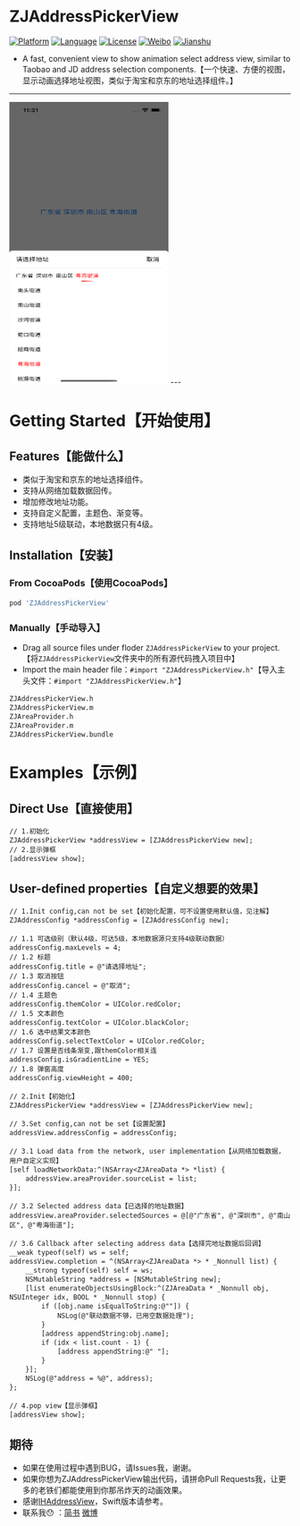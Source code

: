 # ZJAddressPickerView

[![Platform](https://img.shields.io/badge/platform-iOS-red.svg)](https://developer.apple.com/iphone/index.action)
[![Language](http://img.shields.io/badge/language-OC-yellow.svg?style=flat )](https://en.wikipedia.org/wiki/Objective-C) 
[![License](https://img.shields.io/badge/license-MIT-blue.svg)](http://mit-license.org)
[![Weibo](https://img.shields.io/badge/%E5%BE%AE%E5%8D%9A-%40Abnerzj-f65a14.svg?logo=data%3aimage%2fpng%3bbase64%2ciVBORw0KGgoAAAANSUhEUgAAACAAAAAgCAYAAABzenr0AAAE7ElEQVR4Ae1Wf2iUdRh%252ftuk2CVk4WgRm273v%252fXidtpEUiekOloRrQkama5UR9EcxVKIiCGmjQIIhze1uZf4wxWmGlEhkwWAohDJNppVxI9zde3rdus77Me92t93z9HyP965733uXY1RQ%252bMGH9%252fv4ft%252fv5%252fN9ns%252f3e4M7%252bN8h1gfVHPs5zkddcImfgzEX7Iz0wUPwbyDeB69G%252bwBzweSkjTMcJxO7YTH8k0i44H4m%252bjrigi%252f4eYQFnOXnZIGgGzd3QwPMBeR0zvNbHDZ%252fna1BXbx4AcwStz6G%252b7gd%252faIKoiLcFjXeDzUwW9yoUx5QJeVDVXYEOEiLwJismPaVdsECJtvKpO%252fH3bCRDkBltj0ueI0FIAdxfAq3g9glE%252b30SfYkB4oQ5NqYw3ZiBiNuMXjgp4gbLJpHjmjvpsI9sARmwpjVqjDJFT2hXoBXsn8HJghuu%252bveyAdle6O9cJCJQhrhBToOZVwFJW9SF3SAGbx1ylomuGkkLM4dR4HxY319Of9%252fk9di3%252baX7O%252f56%252bXtwceWZHcc3QUyk01kq9ELq4ighMdjImej7gUjfJLyFC%252bW5KDbhuQ4wc89qmy%252fafI%252b6bNa1wCD23BGa8ULWn5O88Hn%252bp1bbM3iw6IdzzHnihwGBhP%252fnN3xbng8m7vAk21Bb4ERVYti9cn23%252bdOaGrSg5qAFi7328ID4qbkfJoDefwm5HrIHwzPtKB%252fWSMGNz2H4R2dbJx%252biu07wCZyY%252fidHfjr0xtJdSybySMvgQEsopzJzzO5GumFOhBQrcpbZj0OPrOJbp08RZl4nP4K0%252bPjFP1oD11%252feKXRIwN%252b2bGySEQnlHLMyybXahvvZrXhgh3wQo%252firVNfIWYySAzUkEqlMBaLUTqdRg2699OhEI5vedlYQfE8GZDle8AMqtW%252btfCDG85mSo%252bNYQFoaGgIW1tbsaqqCsvKyqi6uhrb29txdHQ0LyCPyUlRObOWXLxWW1sJRvCEofzk%252bgZMXb2qW7Czs5NKSkqQp%252baCcuNFixbhyMiIbj4xUpevCGKTi8v2ipmAeK5n4Xe7qBDHjh0TZLooLS2l8vLyfO50OknwGnF9VVORp9gP%252b8GIQoXJM2d1JW1sbMzueOHChbh%252b%252fXqsra3Frq4u6u7uzlekoqKC4vF4kScCTzxZfCpku9tMQDA3ITVyOb9AIpEQiyOTk8fjQYFIJII1NTXEPsgLqKyspImJCZ2ATDSKqrK8uAWy%252fVkTAfZDuQnxo5%252flBQinC7OtXr06m%252bdEcd%252fzHhDR3Nxc5IGou9%252fMhJ5RWa4oFmBxLOdJKQ4KrGsl4eIcOjo6aP78%252beR2u2lwcJBaWlp0fhC7Hx4epkJMDl8gdemDxv6nfFZlDcwEr%252fTnUQy9%252fgbxgUeGOPPIJtPtWCMXrcDTp0%252frPJP45lv0N6ww3gMpvpI3QxHMRWQrEdy4GVNXfkCBqakpGhgYwLa2NmxqasINGzZQT08PhsNhFCD%252bl%252faMYmjrduQb1XiVB7xWZS3MFmqd7RFe4FxWuW0pjre%252fiPFDh0mIybABMZnETCJB07%252bFcPLCRYx9sg%252bDbc8TzzX2PO2VHHt0t99sQQClqmRbp8rKl7xYIt9HqyJ%252blIgvK5GbBXKofNa7fbIswd%252bBXyyWKtWitHhlR5cq2Y%252bLP8H41Fzi3%252flLquT4nvNBzvdyvo13vILFl8F%252fDXfwB6rTSvg9dQ5kAAAAAElFTkSuQmCC&style=flat&logoWidth=14&label=)](http://weibo.com/ioszj)
[![Jianshu](https://img.shields.io/badge/%E7%AE%80%E4%B9%A6-%40Abnerzj-e55844.svg?logo=data%3aimage%2fpng%3bbase64%2ciVBORw0KGgoAAAANSUhEUgAAAHAAAAA0CAMAAABl90wDAAAAjVBMVEUAAADrcFvqb1rrcVztclzuc17tc13rcFrrb1rtcl3qcFvrcVrrcFvscFvrcFrud2Tsb1rtcVvrcFzqb1vscFv0eWPrcFvscFvrb1rscFzrcFzscV3%2fiX3rb1rtcVzrb1rrcFrrcFv%2ffmLrcFrsc1%2frcFrrcFrrcFvwdF3scFvrcFvzdWPrcFrscFvqb1raTo%2bjAAAALnRSTlMA9MRXKS4bym480mbOhIIOhVOL7J4X2WvwWU02BKtD38CRCaMm%2bea2IHlzE5ZgwvLvugAAAo5JREFUeAHt1%2bu%2bcloUx%2fG%2fg2TRkkKWSEnnGvd%2feXsORYfUw9L2Yu%2fn%2b7Y%2b85eGOQsuPBJWRzwySQgc1CYT6%2bFPTGI6Hm2IfbcLehN2qFjYxAN7lV95r0WwXH2DG9mK2Ghwow9gTywZ3Zk2Dm4DEva4iumZDBwCqhA2DqJPwipDYUYVYmBBVbTmwSi5%2b1K1gCqYOFGVddo8CJOYg1y2JjYwzZiExMyFCImt%2b5PJjthowswtbm21exaxmfbgkDe%2bwKYJsT4A7ebjRfsVCYEGwcqDqBBTLc6wGL89XBHbgfnlrtvOiY2nYLu8neLZqGZQLW7EMTFJQe5IQgJhSSzJkNNe3p77mkHoxDIQ%2b9JwdiJmF0HXxlkk5VPGs61UMzgk9s3BoP%2bjC5sUUGVhhHMwCVFaWpYla6iQqncsYppXii%2fBkJgM8ncHpD4JLkpcOEUotTja3EvwILEdDLCwmJGhXEyUatlvg1XvSyJ%2b%2bb3%2bh4LOZbVBV8Fofb5Es6sgFsQUT5de%2bmzQIObiNeNjwelMML5837dmnQT160GOroPedxXz3wuqVMV6FXR%2bCkrBJ7YzSzKxhZKLWgZ9ashuGZx%2fKOgOS%2frb4PJDwSlKi7dBzZceUU560j7Y8NlC%2fn8H3UFJ7yD47G%2bwdXA5LHUzQwOlxX8%2beCRB7nDjWyTEHwj6xNLqoKJeGC4xs33QIDau94u%2ftlsEQ0U4jSRiy3rBEC2COl1Jap2gP0ObYExXJp6C2fieH%2fdTXMx%2bFRxRYf3T8H%2fpnpjTMOi589zRtFE3GKW2ffCcgNi2frBajeCermJ0EHSoJG0%2fFtzgpSkVghlqBYPoT0FpnuGlyKLc%2bNhDjWDgx1O8pak23lM1wUMdvRRv%2fQNommOfb6EQtgAAAABJRU5ErkJggg%3d%3d&style=flat&logoWidth=24&label=)](http://www.jianshu.com/p/02c47821d218)


- A fast, convenient view to show animation select address view, similar to Taobao and JD address selection components.【一个快速、方便的视图，显示动画选择地址视图，类似于淘宝和京东的地址选择组件。】
---

<div align=left>
<img width="284.5" height="505.5" src="https://github.com/Abnerzj/Resources/blob/master/ZJImages/ZJAddressPickerView/ZJAddressPickerView_001.png"/>
---

# Getting Started【开始使用】
## Features【能做什么】
- 类似于淘宝和京东的地址选择组件。
- 支持从网络加载数据回传。
- 增加修改地址功能。
- 支持自定义配置，主题色、渐变等。
- 支持地址5级联动，本地数据只有4级。

## Installation【安装】

### From CocoaPods【使用CocoaPods】

```ruby
pod 'ZJAddressPickerView'
```

### Manually【手动导入】
- Drag all source files under floder `ZJAddressPickerView` to your project.【将`ZJAddressPickerView`文件夹中的所有源代码拽入项目中】
- Import the main header file：`#import "ZJAddressPickerView.h"`【导入主头文件：`#import "ZJAddressPickerView.h"`】

```objc
ZJAddressPickerView.h                      
ZJAddressPickerView.m
ZJAreaProvider.h
ZJAreaProvider.m
ZJAddressPickerView.bundle
```
# Examples【示例】
## Direct Use【直接使用】
```objc
// 1.初始化
ZJAddressPickerView *addressView = [ZJAddressPickerView new];
// 2.显示弹框
[addressView show];
```
## User-defined properties【自定义想要的效果】
```objc
// 1.Init config,can not be set【初始化配置，可不设置使用默认值，见注解】
ZJAddressConfig *addressConfig = [ZJAddressConfig new];

// 1.1 可选级别（默认4级，可达5级，本地数据源只支持4级联动数据）
addressConfig.maxLevels = 4;
// 1.2 标题
addressConfig.title = @"请选择地址";
// 1.3 取消按钮
addressConfig.cancel = @"取消";
// 1.4 主题色
addressConfig.themColor = UIColor.redColor;
// 1.5 文本颜色
addressConfig.textColor = UIColor.blackColor;
// 1.6 选中结果文本颜色
addressConfig.selectTextColor = UIColor.redColor;
// 1.7 设置是否线条渐变,跟themColor相关连
addressConfig.isGradientLine = YES;
// 1.8 弹窗高度
addressConfig.viewHeight = 400;

// 2.Init【初始化】
ZJAddressPickerView *addressView = [ZJAddressPickerView new];

// 3.Set config,can not be set【设置配置】
addressView.addressConfig = addressConfig;

// 3.1 Load data from the network, user implementation【从网络加载数据，用户自定义实现】
[self loadNetworkData:^(NSArray<ZJAreaData *> *list) {
    addressView.areaProvider.sourceList = list;
}];

// 3.2 Selected address data【已选择的地址数据】
addressView.areaProvider.selectedSources = @[@"广东省", @"深圳市", @"南山区", @"粤海街道"];

// 3.6 Callback after selecting address data【选择完地址数据后回调】
__weak typeof(self) ws = self;
addressView.completion = ^(NSArray<ZJAreaData *> * _Nonnull list) {
    __strong typeof(self) self = ws;
    NSMutableString *address = [NSMutableString new];
    [list enumerateObjectsUsingBlock:^(ZJAreaData * _Nonnull obj, NSUInteger idx, BOOL * _Nonnull stop) {
        if ([obj.name isEqualToString:@""]) {
            NSLog(@"联动数据不够，已用空数据处理");
        }
        [address appendString:obj.name];
        if (idx < list.count - 1) {
            [address appendString:@" "];
        }
    }];
    NSLog(@"address = %@", address);
};

// 4.pop view【显示弹框】
[addressView show];
```

## 期待
* 如果在使用过程中遇到BUG，请Issues我，谢谢。
* 如果你想为ZJAddressPickerView输出代码，请拼命Pull Requests我，让更多的老铁们都能使用到你那吊炸天的动画效果。
* 感谢[IHAddressView](https://github.com/1220144667/IHAddressView)，Swift版本请参考。
* 联系我😯 ：[简书](http://www.jianshu.com/u/f00ad5c62f05)   [微博](http://weibo.com/ioszj)
